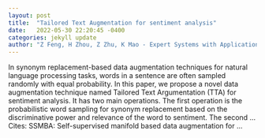 ```yaml
---
layout: post
title:  "Tailored Text Augmentation for sentiment analysis"
date:   2022-05-30 22:20:45 -0400
categories: jekyll update
author: "Z Feng, H Zhou, Z Zhu, K Mao - Expert Systems with Applications, 2022"
---
```

In synonym replacement-based data augmentation techniques for natural language processing tasks, words in a sentence are often sampled randomly with equal probability. In this paper, we propose a novel data augmentation technique named Tailored Text Argumentation (TTA) for sentiment analysis. It has two main operations. The first operation is the probabilistic word sampling for synonym replacement based on the discriminative power and relevance of the word to sentiment. The second … Cites: ‪SSMBA: Self-supervised manifold based data augmentation for …‬